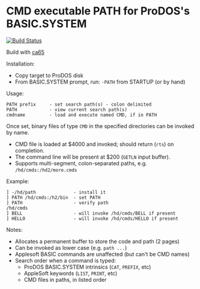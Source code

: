 # CMD executable PATH for ProDOS's BASIC.SYSTEM

[![Build Status](https://travis-ci.org/a2stuff/prodos-path.svg?branch=master)](https://travis-ci.org/a2stuff/prodos-path)


Build with [ca65](https://cc65.github.io/doc/ca65.html)

Installation:
* Copy target to ProDOS disk
* From BASIC.SYSTEM prompt, run: `-PATH` from STARTUP (or by hand)

Usage:
```
PATH prefix     - set search path(s) - colon delimited
PATH            - view current search path(s)
cmdname         - load and execute named CMD, if in PATH
```

Once set, binary files of type `CMD` in the specified directories can be invoked by name.
* CMD file is loaded at $4000 and invoked; should return (`rts`) on completion.
* The command line will be present at $200 (`GETLN` input buffer).
* Supports multi-segment, colon-separated paths, e.g. `/hd/cmds:/hd2/more.cmds`

Example:
```
] -/hd/path              - install it
] PATH /hd/cmds:/h2/bin  - set PATH
] PATH                   - verify path
/hd/cmds
] BELL                   - will invoke /hd/cmds/BELL if present
] HELLO                  - will invoke /hd/cmds/HELLO if present
```

Notes:
* Allocates a permanent buffer to store the code and path (2 pages)
* Can be invoked as lower case (e.g. `path ...`)
* Applesoft BASIC commands are unaffected (but can't be CMD names)
* Search order when a command is typed:
   * ProDOS BASIC.SYSTEM intrinsics (`CAT`, `PREFIX`, etc)
   * AppleSoft keywords (`LIST`, `PRINT`, etc)
   * CMD files in paths, in listed order
